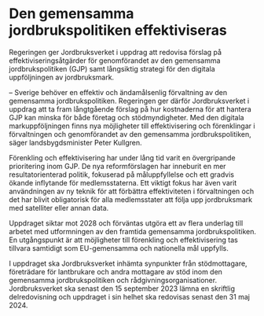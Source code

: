 # Den gemensamma jordbrukspolitiken effektiviseras

Regeringen ger Jordbruksverket i uppdrag att redovisa förslag på effektiviseringsåtgärder för genomförandet av den gemensamma jordbrukspolitiken (GJP) samt långsiktig strategi för den digitala uppföljningen av jordbruksmark.

– Sverige behöver en effektiv och ändamålsenlig förvaltning av den gemensamma jordbrukspolitiken. Regeringen ger därför Jordbruksverket i uppdrag att ta fram långtgående förslag på hur kostnaderna för att hantera GJP kan minska för både företag och stödmyndigheter. Med den digitala markuppföljningen finns nya möjligheter till effektivisering och förenklingar i förvaltningen och genomförandet av den gemensamma jordbrukspolitiken, säger landsbygdsminister Peter Kullgren.

Förenkling och effektivisering har under lång tid varit en övergripande prioritering inom GJP. De nya reformförslagen har inneburit en mer resultatorienterad politik, fokuserad på måluppfyllelse och ett gradvis ökande inflytande för medlemsstaterna. Ett viktigt fokus har även varit användningen av ny teknik för att förbättra effektiviteten i förvaltningen och det har blivit obligatorisk för alla medlemsstater att följa upp jordbruksmark med satelliter eller annan data.

Uppdraget siktar mot 2028 och förväntas utgöra ett av flera underlag till arbetet med utformningen av den framtida gemensamma jordbrukspolitiken. En utgångspunkt är att möjligheter till förenkling och effektivisering tas tillvara samtidigt som EU-gemensamma och nationella mål uppfylls.

I uppdraget ska Jordbruksverket inhämta synpunkter från stödmottagare, företrädare för lantbrukare och andra mottagare av stöd inom den gemensamma jordbrukspolitiken och rådgivningsorganisationer. Jordbruksverket ska senast den 15 september 2023 lämna en skriftlig delredovisning och uppdraget i sin helhet ska redovisas senast den 31 maj 2024.
